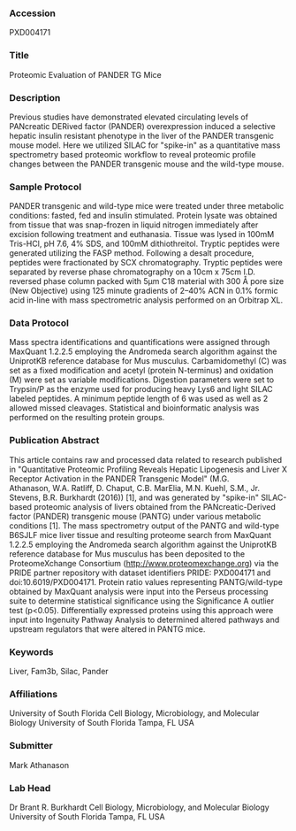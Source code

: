 ### Accession
PXD004171

### Title
Proteomic Evaluation of PANDER TG Mice

### Description
Previous studies have demonstrated elevated circulating levels of PANcreatic DERived factor (PANDER) overexpression induced a selective hepatic insulin resistant phenotype in the liver of the PANDER transgenic mouse model. Here we utilized SILAC for "spike-in" as a quantitative mass spectrometry based proteomic workflow to reveal proteomic profile changes between the PANDER transgenic mouse and the wild-type mouse.

### Sample Protocol
PANDER transgenic and wild-type mice were treated under three metabolic conditions: fasted, fed and insulin stimulated. Protein lysate was obtained from tissue that was snap-frozen in liquid nitrogen immediately after excision following treatment and euthanasia. Tissue was lysed in 100mM Tris-HCl, pH 7.6, 4% SDS, and 100mM dithiothreitol. Tryptic peptides were generated utilizing the FASP method. Following a desalt procedure, peptides were fractionated by SCX chromatography. Tryptic peptides were separated by reverse phase chromatography on a 10cm x 75cm I.D. reversed phase column packed with 5μm C18 material with 300 Å pore size (New Objective) using 125 minute gradients of 2–40% ACN in 0.1% formic acid in-line with mass spectrometric analysis performed on an Orbitrap XL.

### Data Protocol
Mass spectra identifications and quantifications were assigned through MaxQuant 1.2.2.5 employing the Andromeda search algorithm against the UniprotKB reference database for Mus musculus. Carbamidomethyl (C) was set as a fixed modification and acetyl (protein N-terminus) and oxidation (M) were set as variable modifications. Digestion parameters were set to Trypsin/P as the enzyme used for producing heavy Lys6 and light SILAC labeled peptides. A minimum peptide length of 6 was used as well as 2 allowed missed cleavages. Statistical and bioinformatic analysis was performed on the resulting protein groups.

### Publication Abstract
This article contains raw and processed data related to research published in "Quantitative Proteomic Profiling Reveals Hepatic Lipogenesis and Liver X Receptor Activation in the PANDER Transgenic Model" (M.G. Athanason,&#xa0;W.A. Ratliff, D. Chaput, C.B. MarElia, M.N. Kuehl, S.M., Jr. Stevens, B.R. Burkhardt (2016)) [1], and was generated by "spike-in" SILAC-based proteomic analysis of livers obtained from the PANcreatic-Derived factor (PANDER) transgenic mouse (PANTG) under various metabolic conditions [1]. The mass spectrometry output of the PANTG and wild-type B6SJLF mice liver tissue and resulting proteome search from MaxQuant 1.2.2.5 employing the Andromeda search algorithm against the UniprotKB reference database for Mus musculus has been deposited to the ProteomeXchange Consortium (http://www.proteomexchange.org) via the PRIDE partner repository with dataset identifiers PRIDE: PXD004171 and doi:10.6019/PXD004171. Protein ratio values representing PANTG/wild-type obtained by MaxQuant analysis were input into the Perseus processing suite to determine statistical significance using the Significance A outlier test (p&lt;0.05). Differentially expressed proteins using this approach were input into Ingenuity Pathway Analysis to determined altered pathways and upstream regulators that were altered in PANTG mice.

### Keywords
Liver, Fam3b, Silac, Pander

### Affiliations
University of South Florida
Cell Biology, Microbiology, and Molecular Biology University of South Florida Tampa, FL USA

### Submitter
Mark Athanason

### Lab Head
Dr Brant R. Burkhardt
Cell Biology, Microbiology, and Molecular Biology University of South Florida Tampa, FL USA


